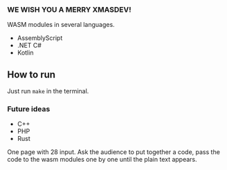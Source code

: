 ### WE WISH YOU A MERRY XMASDEV!

WASM modules in several languages.
* AssemblyScript
* .NET C#
* Kotlin

## How to run
Just run `make` in the terminal.

### Future ideas
* C++
* PHP
* Rust

One page with 28 input. Ask the audience to put together a code, pass the code to the wasm modules one by one until the plain text appears.

